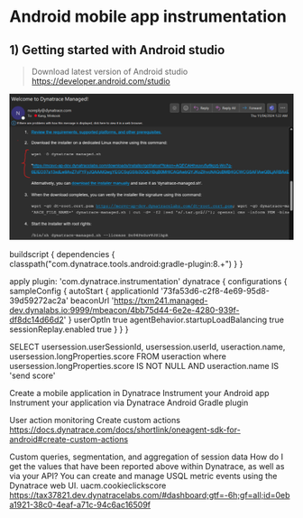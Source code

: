 # Android mobile app instrumentation

## 1) Getting started with Android studio
> Download latest version of Android studio
https://developer.android.com/studio

![installation guide](https://github.com/hakansuku/D1APACTraining/blob/main/images/managed/installationmail.png?raw=true)

buildscript {
    dependencies {
        classpath("com.dynatrace.tools.android:gradle-plugin:8.+")
    }
}

apply plugin: 'com.dynatrace.instrumentation'
dynatrace {
    configurations {
        sampleConfig {
            autoStart {
                applicationId '73fa53d6-c2f8-4e69-95d8-39d59272ac2a'
                beaconUrl 'https://txm241.managed-dev.dynalabs.io:9999/mbeacon/4bb75d44-6e2e-4280-939f-df8dc14d66d2'
            }
            userOptIn true
            agentBehavior.startupLoadBalancing true
            sessionReplay.enabled true
        }
    }
}

SELECT usersession.userSessionId, usersession.userId, useraction.name, usersession.longProperties.score FROM useraction where usersession.longProperties.score IS NOT NULL AND useraction.name IS 'send score'

Create a mobile application in Dynatrace
Instrument your Android app
Instrument your application via Dynatrace Android Gradle plugin


User action monitoring
Create custom actions
https://docs.dynatrace.com/docs/shortlink/oneagent-sdk-for-android#create-custom-actions

Custom queries, segmentation, and aggregation of session data
How do I get the values that have been reported above within Dynatrace, as well as via your API?
You can create and manage USQL metric events using the Dynatrace web UI.
uacm.cookieclickscore
https://tax37821.dev.dynatracelabs.com/#dashboard;gtf=-6h;gf=all;id=0eba1921-38c0-4eaf-a71c-94c6ac16509f

